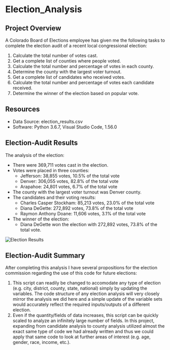 # Election_Analysis

## Project Overview
A Colorado Board of Elections employee has given me the following tasks to complete the election audit of a recent local congressional election:

1. Calculate the total number of votes cast.
2. Get a complete list of counties where people voted.
3. Calculate the total number and percentage of votes in each county.
4. Determine the county with the largest voter turnout.
5. Get a complete list of candidates who received votes.
6. Calculate the total number and percentage of votes each candidate received.
7. Determine the winner of the election based on popular vote.

## Resources
- Data Source: election_results.csv
- Software: Python 3.6.7, Visual Studio Code, 1.56.0

## Election-Audit Results
The analysis of the election:
- There were 369,711 votes cast in the election.
- Votes were placed in three counties:
  - Jefferson: 38,855 votes, 10.5% of the total vote
  - Denver: 306,055 votes, 82.8% of the total vote
  - Arapahoe: 24,801 votes, 6.7% of the total vote
- The county with the largest voter turnout was Denver county.
- The candidates and their voting results:
  - Charles Casper Stockham: 85,213 votes, 23.0% of the total vote
  - Diana DeGette: 272,892 votes, 73.8% of the total vote 
  - Raymon Anthony Doane: 11,606 votes, 3.1% of the total vote
- The winner of the election:
  - Diana DeGette won the election with 272,892 votes, 73.8% of the total vote.

![Election Results](https://user-images.githubusercontent.com/82347825/117558731-be809400-b04d-11eb-8e58-ddc1784f5eba.png)


## Election-Audit Summary
After completing this analysis I have several propositions for the election commission regarding the use of this code for future elections:
  1. This script can readily be changed to accomodate any type of election (e.g. city, district, county, state, national) simply by updating the variables. The code structure of any election analysis will very closely mirror the analysis we did here and a simple update of the variable sets would accurately reflect the required inputs/outputs of a different election.
  2. Even if the quantity/fields of data increases, this script can be quickly scaled to analyze an infinitely large number of fields. In this project, expanding from candidate analysis to county analysis utilized almost the exact same type of code we had already written and thus we could apply that same code to look at further areas of interest (e.g. age, gender, race, income, etc.).
